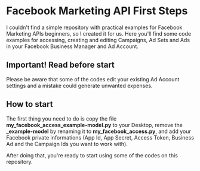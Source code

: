 # Facebook Marketing API First Steps
I couldn't find a simple repository with practical examples for Facebook Marketing APIs beginners, so I created it for us. Here you'll find some code examples for accessing, creating and editing Campaigns, Ad Sets and Ads in your Facebook Business Manager and Ad Account.

## Important! Read before start
Please be aware that some of the codes edit your existing Ad Account settings and a mistake could generate unwanted expenses.

## How to start
The first thing you need to do is copy the file **my_facebook_access_example-model.py** to your Desktop, remove the **_example-model** by renaming it to **my_facebook_access.py**, and add your Facebook private informations (App Id, App Secret, Access Token, Business Ad and the Campaign Ids you want to work with).

After doing that, you're ready to start using some of the codes on this repository.
